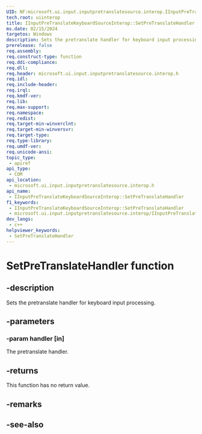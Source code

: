 ```yaml
---
UID: NF:microsoft.ui.input.inputpretranslatesource.interop.IInputPreTranslateKeyboardSourceInterop.SetPreTranslateHandler
tech.root: uiinterop
title: IInputPreTranslateKeyboardSourceInterop::SetPreTranslateHandler
ms.date: 02/15/2024
targetos: Windows
description: Sets the pretranslate handler for keyboard input processing.
prerelease: false
req.assembly: 
req.construct-type: function
req.ddi-compliance: 
req.dll: 
req.header: microsoft.ui.input.inputpretranslatesource.interop.h
req.idl: 
req.include-header: 
req.irql: 
req.kmdf-ver: 
req.lib: 
req.max-support: 
req.namespace: 
req.redist: 
req.target-min-winverclnt: 
req.target-min-winversvr: 
req.target-type: 
req.type-library: 
req.umdf-ver: 
req.unicode-ansi: 
topic_type:
 - apiref
api_type:
 - COM
api_location:
 - microsoft.ui.input.inputpretranslatesource.interop.h
api_name:
 - IInputPreTranslateKeyboardSourceInterop::SetPreTranslateHandler
f1_keywords:
 - IInputPreTranslateKeyboardSourceInterop::SetPreTranslateHandler
 - microsoft.ui.input.inputpretranslatesource.interop/IInputPreTranslateKeyboardSourceInterop::SetPreTranslateHandler
dev_langs:
 - c++
helpviewer_keywords:
 - SetPreTranslateHandler
---
```


# SetPreTranslateHandler function

## -description

Sets the pretranslate handler for keyboard input processing.

## -parameters

### -param handler [in]

The pretranslate handler.

## -returns

This function has no return value.

## -remarks

## -see-also
